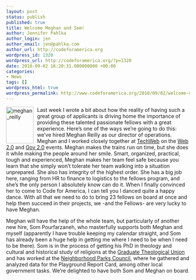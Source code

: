 ```yaml
---
layout: post
status: publish
published: true
title: Welcome Meghan and Som!
author: Jennifer Pahlka
author_login: jen
author_email: jen@pahlka.com
author_url: http://codeforamerica.org
wordpress_id: 1320
wordpress_url: http://codeforamerica.org/?p=1320
date: 2010-09-02 16:20:31.000000000 +00:00
categories:
- News
tags: []
wordpress_html: true
wordpress_permalink: http://www.codeforamerica.org/2010/09/02/welcome-meghan-and-som/
---
```


<p><img align="left" alt="meghan_reilly" class="alignleft size-full wp-image-1348" height="100" src="http://codeforamerica.org/wp-content/uploads/2010/09/meghan_reilly.jpg" style="margin: 0 10px 0px 0;" title="meghan_reilly" width="75"/>Last week I wrote a bit about how the reality of having such a great group of applicants is driving home the importance of providing these talented passionate fellows with a great experience. Here’s one of the ways we’re going to do this: we’ve hired Meghan Reilly as our director of operations. Meghan and I worked closely together at <a href="http://techweb.com">TechWeb</a> on the <a href="http://web2expo.com">Web 2.0</a> and <a href="http://gov2summit.com">Gov 2.0</a> events. Meghan makes the trains run on time, but she does it while making the people around her smile. Smart, organized, practical, tough and experienced, Meghan makes her team feel safe because you learn that she simply won’t tolerate her team walking into a situation unprepared. She also has integrity of the highest order. She has a big job here, ranging from HR to finance to logistics to the fellows program, and she’s the only person I absolutely know can do it. When I finally convinced her to come to Code for America, I can tell you I danced quite a happy dance. With all that we need to do to bring 23 fellows on board at once and help them succeed in their projects, we -and the Fellows- are very lucky to have Meghan.</p>
<p>Meghan will have the help of the whole team, but particularly of another new hire, Som Pourfarzaneh, who masterfully supports both Meghan and myself (apparently I have trouble keeping my calendar straight, and Som has already been a huge help in getting me where I need to be when I need to be there). Som is in the process of getting his PhD in theology and cultural and historical study of religions at the <a href="http://gtu.edu/">Graduate Theological Union</a> and has worked at the <a href="http://www.sfnpc.org/">Neighborhood Parks Council</a>, where he gathered and analyzed data for the Playground Report Card, among other local government tasks. We’re delighted to have both Som and Meghan on board.</p>
